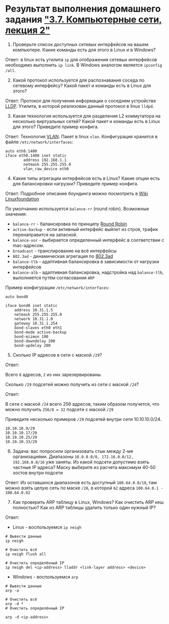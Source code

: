 # Результат выполнения домашнего задания ["3.7. Компьютерные сети, лекция 2"](https://github.com/netology-code/sysadm-homeworks/tree/devsys10/03-sysadmin-07-net)

1. Проверьте список доступных сетевых интерфейсов на вашем компьютере. Какие команды есть для этого в Linux и в Windows?

Ответ: в linux есть утилита `ip` для отображения сетевых интерфейсов необходимо выполнить `ip link`. В Windows аналогом является `ipconfig /all`.

2. Какой протокол используется для распознавания соседа по сетевому интерфейсу? Какой пакет и команды есть в Linux для этого?

Ответ: Протокол для получения информации о соседнем устройстве [LLDP](https://en.wikipedia.org/wiki/Link_Layer_Discovery_Protocol). Утилита, в которой реализован данный протокол в linux `lldpd`.

3. Какая технология используется для разделения L2 коммутатора на несколько виртуальных сетей? Какой пакет и команды есть в Linux для этого? Приведите пример конфига.

Ответ: Технология [VLAN](https://en.wikipedia.org/wiki/VLAN). Пакет в linux `vlan`. Конфигурация хранится в файле `/etc/network/interfaces`:

```
auto eth0.1400
iface eth0.1400 inet static
        address 192.168.1.1
        netmask 255.255.255.0
        vlan_raw_device eth0
```
4. Какие типы агрегации интерфейсов есть в Linux? Какие опции есть для балансировки нагрузки? Приведите пример конфига.

Ответ:
Подробное описание боундинга можно посмотреть в [Wiki Linuxfoundation](https://wiki.linuxfoundation.org/networking/bonding)

По умолчанию используется `balance-rr` (round robin). Возможные значения:
- `balance-rr` - балансировка по принципу [Round Robin](https://en.wikipedia.org/wiki/Round-robin_scheduling)       
- `active-backup` - если активный интерфейс выйлет из строя, трафик перенаправится на запасной.
- `balance-xor` - выбирается определенный интерфейс в соответствии с mac-адресом.
- `broadcast` - транслирование на всё интерфейсы
- `802.3ad` - динамическая агрегация по [802.3ad](https://en.wikipedia.org/wiki/Link_aggregation#802.3ad)
- `balance-tlb` - адаптивная балансировка в зависимости от нагрузки интерфейсов
- `balance-alb` - адаптивная балансировка, надстройка над `balance-tlb`, выполняется путём согласования `ARP`

Пример конфигурации `/etc/network/interfaces`:

```
auto bond0

iface bond0 inet static
    address 10.31.1.5
    netmask 255.255.255.0
    network 10.31.1.0
    gateway 10.31.1.254
    bond-slaves eth0 eth1
    bond-mode active-backup
    bond-miimon 100
    bond-downdelay 200
    bond-updelay 200
```
5. Сколько IP адресов в сети с маской `/29`?

Ответ:

Всего `8` адресов, `2` из них зарезервированы.

Сколько `/29` подсетей можно получить из сети с маской `/24`?

Ответ:

В сети с маской `/24` всего 256 адресов, таким образом получется, что можно получить `256/8 = 32` подсети с маской `/29`

Приведите несколько примеров `/29` подсетей внутри сети 10.10.10.0/24.

```
10.10.10.9/29
10.10.10.17/29
10.10.10.25/29
10.10.10.33/29
```
6. Задача: вас попросили организовать стык между 2-мя организациями. Диапазоны `10.0.0.0/8, 172.16.0.0/12, 192.168.0.0/16` уже заняты. Из какой подсети допустимо взять частные IP адреса? Маску выберите из расчета максимум 40-50 хостов внутри подсети

Ответ: Из оставшихся диапазонов есть доступный `100.64.0.0/10`, там можно взять целую сеть по маске `/26`, в которой `62` адреса `100.64.0.1 - 100.64.0.62`

7. Как проверить ARP таблицу в Linux, Windows? Как очистить ARP кеш полностью? Как из ARP таблицы удалить только один нужный IP?

Ответ:
- Linux - воспользуемся `ip neigh`
```shell
# Вывести данные
ip neigh

# Очистить всё
ip neigh flush all

# Очистить определённый IP
ip neigh del <ip-address> lladdr <link-layer address> <device>
```

- Windows - воспользуемся `arp`
```shell
# Вывести данные
arp -a

# Очистить всё
arp -d *
# Очистить определённый IP

arp -d <ip-address>
```
